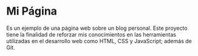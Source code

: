 # Mi Página
Es un ejemplo de una página web sobre un blog personal.
Este proyecto tiene la finalidad de reforzar mis conocimientos en las herramientas utilizadas en el desarrollo web como HTML, CSS y JavaScript; además de Git.

